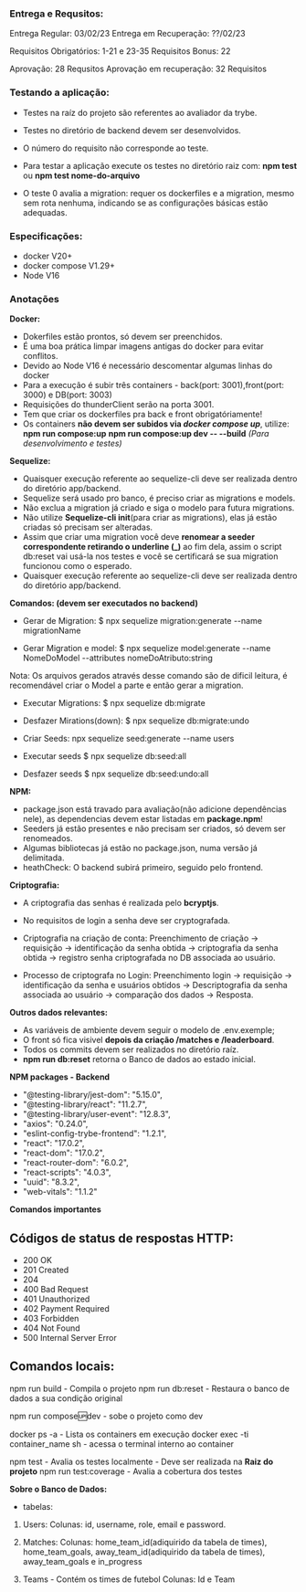 <!-- Este arquivo conterá informações auxiliares ao desenvolvimento -->

<h3>Entrega e Requsitos:</h3>

Entrega Regular: 03/02/23
Entrega em Recuperação: ??/02/23

Requisitos Obrigatórios: 1-21 e 23-35
Requisitos Bonus: 22

Aprovação: 28 Requsitos
Aprovação em recuperação: 32 Requisitos

<h3>Testando a aplicação:</h3>

* Testes na raíz do projeto são referentes ao avaliador da trybe.
* Testes no diretório de backend devem ser desenvolvidos.
* O número do requisito não corresponde ao teste.
* Para testar a aplicação execute os testes no diretório raiz com:
<b>npm test</b> ou <b>npm test nome-do-arquivo</b>

* O teste 0 avalia a migration: requer os dockerfiles e a migration, mesmo sem rota nenhuma, indicando se as configurações básicas estão adequadas.

<h3>Especificações:</h3>

* docker V20+
* docker compose V1.29+
* Node V16

<h3>Anotações</h3>

<b>Docker:</b>

* Dokerfiles estão prontos, só devem ser preenchidos.
* É uma boa prática limpar imagens antigas do docker para evitar conflitos.
* Devido ao Node V16 é necessário descomentar algumas linhas do docker
* Para a execução é subir três containers - back(port: 3001),front(port: 3000) e DB(port: 3003)
* Requisições do thunderClient serão na porta 3001.
* Tem que criar os dockerfiles pra back e front obrigatóriamente!
* Os containers <b>não devem ser subidos via <i>docker compose up</i></b>, utilize:
<b>npm run compose:up</b>
<b>npm run compose:up dev -- --build</b> <i>(Para desenvolvimento e testes)</i>

<b>Sequelize:</b>

* Quaisquer execução referente ao sequelize-cli deve ser realizada dentro do diretório app/backend.
* Sequelize será usado pro banco, é preciso criar as migrations e models.
* Não exclua a migration já criado e siga o modelo para futura migrations.
* Não utilize <b>Sequelize-cli init</b>(para criar as migrations), elas já estão criadas só precisam ser alteradas.
* Assim que criar uma migration você deve <b>renomear a seeder correspondente retirando o underline (_)</b> ao fim dela, assim o script db:reset vai usá-la nos testes e você se certificará se sua migration funcionou como o esperado.
* Quaisquer execução referente ao sequelize-cli deve ser realizada dentro do diretório app/backend.

<b>Comandos: (devem ser executados no backend)</b>
* Gerar de Migration:
$ npx sequelize migration:generate --name migrationName

* Gerar Migration e model:
$ npx sequelize model:generate --name NomeDoModel --attributes nomeDoAtributo:string

Nota: Os arquivos gerados através desse comando são de dificil leitura, é recomendável criar o Model a parte e então gerar a migration.

* Executar Migrations:
$ npx sequelize db:migrate

* Desfazer Mirations(down):
$ npx sequelize db:migrate:undo

* Criar Seeds:
npx sequelize seed:generate --name users

* Executar seeds
$ npx sequelize db:seed:all

* Desfazer seeds
$ npx sequelize db:seed:undo:all


<b>NPM:</b>

* package.json está travado para avaliação(não adicione dependências nele), as dependencias devem estar listadas em <b>package.npm</b>!
* Seeders já estão presentes e não precisam ser criados, só devem ser renomeados.
* Algumas bibliotecas já estão no package.json, numa versão já delimitada.
* heathCheck: O backend subirá primeiro, seguido pelo frontend.

<b>Criptografia:</b>

* A criptografia das senhas é realizada pelo <b>bcryptjs</b>.
* No requisitos de login a senha deve ser cryptografada.
* Criptografia na criação de conta:
Preenchimento de criação → requisição → identificação da senha obtida → criptografia da senha obtida → registro senha criptografada no DB associada ao usuário.

* Processo de criptografa no Login:
Preenchimento login → requisição → identificação da senha e usuários obtidos → Descriptografia da senha associada ao usuário → comparação dos dados → Resposta.

<b>Outros dados relevantes:</b>

* As variáveis de ambiente devem seguir o modelo de .env.exemple;
* O front só fica visivel <b>depois da criação /matches e /leaderboard</b>.
* Todos os commits devem ser realizados no diretório raíz.
* <b>npm run db:reset</b> retorna o Banco de dados ao estado inicial.

<b> NPM packages - Backend </b>

* "@testing-library/jest-dom": "5.15.0",
* "@testing-library/react": "11.2.7",
* "@testing-library/user-event": "12.8.3",
* "axios": "0.24.0",
* "eslint-config-trybe-frontend": "1.2.1",
* "react": "17.0.2",
* "react-dom": "17.0.2",
* "react-router-dom": "6.0.2",
* "react-scripts": "4.0.3",
* "uuid": "8.3.2",
* "web-vitals": "1.1.2"

<b>Comandos importantes </b>

<h2>Códigos de status de respostas HTTP:</h2>

* 200 OK
* 201 Created
* 204
* 400 Bad Request
* 401 Unauthorized
* 402 Payment Required 
* 403 Forbidden
* 404 Not Found
* 500 Internal Server Error

<h2>Comandos locais:</h2>

npm run build - Compila o projeto
npm run db:reset - Restaura o banco de dados a sua condição original

npm run compose:up:dev - sobe o projeto como dev

docker ps -a - Lista os containers em execução
docker exec -ti container_name sh - acessa o terminal interno ao container


npm test - Avalia os testes localmente - Deve ser realizada na <b>Raiz do projeto</b>
npm run test:coverage - Avalia a cobertura dos testes

<b> Sobre o Banco de Dados:</b>

* tabelas:
1. Users:
Colunas: id, username, role, email e password.

2. Matches:
Colunas: home_team_id(adiquirido da tabela de times), home_team_goals, away_team_id(adiquirido da tabela de times), away_team_goals e in_progress

3. Teams - Contém os times de futebol
Colunas: Id e Team